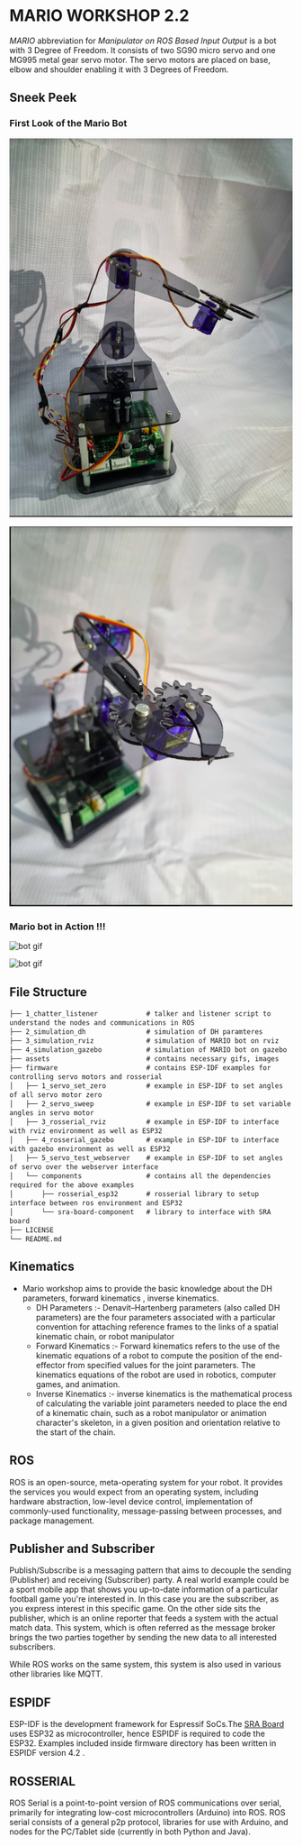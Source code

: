 # MARIO WORKSHOP 2.2
*MARIO* abbreviation for *Manipulator on ROS Based Input Output* is a bot with 3 Degree of Freedom. It consists of two SG90 micro servo and one MG995 metal gear servo motor. The servo motors are placed on base, elbow and shoulder enabling it with 3 Degrees of Freedom.

## Sneek Peek 

### First Look of the Mario Bot 
![Bot pic](/assets/Bot.png)

![Bot Pic](assets/bot2.png)

### Mario bot in Action !!!

![bot gif](assets/Gif1_AdobeExpress.gif)

![bot gif](assets/Gif2_AdobeExpress.gif)



## File Structure 
    ├── 1_chatter_listener            # talker and listener script to understand the nodes and communications in ROS
    ├── 2_simulation_dh               # simulation of DH paramteres
    ├── 3_simulation_rviz             # simulation of MARIO bot on rviz
    ├── 4_simulation_gazebo           # simulation of MARIO bot on gazebo
    ├── assets                        # contains necessary gifs, images 
    ├── firmware                      # contains ESP-IDF examples for controlling servo motors and rosserial
    │   ├── 1_servo_set_zero          # example in ESP-IDF to set angles of all servo motor zero
    │   ├── 2_servo_sweep             # example in ESP-IDF to set variable angles in servo motor
    │   ├── 3_rosserial_rviz          # example in ESP-IDF to interface with rviz environment as well as ESP32
    │   ├── 4_rosserial_gazebo        # example in ESP-IDF to interface with gazebo environment as well as ESP32
    │   ├── 5_servo_test_webserver    # example in ESP-IDF to set angles of servo over the webserver interface
    │   └── components                # contains all the dependencies required for the above examples
    │       ├── rosserial_esp32       # rosserial library to setup interface between ros environment and ESP32
    │       └── sra-board-component   # library to interface with SRA board
    ├── LICENSE
    └── README.md 

## Kinematics
* Mario workshop aims to provide the basic knowledge about the DH parameters, forward kinematics , inverse kinematics.
  * DH Parameters :- Denavit–Hartenberg parameters (also called DH parameters) are the four parameters associated with a particular convention for attaching reference frames to the links of a spatial kinematic chain, or robot manipulator
  * Forward Kinematics :- Forward kinematics refers to the use of the kinematic equations of a robot to compute the position of the end-effector from specified values for the joint parameters. The kinematics equations of the robot are used in robotics, computer games, and animation.
  * Inverse Kinematics :- inverse kinematics is the mathematical process of calculating the variable joint parameters needed to place the end of a kinematic chain, such as a robot manipulator or animation character's skeleton, in a given position and orientation relative to the start of the chain.
## ROS 
ROS is an open-source, meta-operating system for your robot. It provides the services you would expect from an operating system, 
including hardware abstraction, low-level device control, implementation of commonly-used functionality, message-passing between processes,
and package management.

## Publisher and Subscriber
Publish/Subscribe is a messaging pattern that aims to decouple the sending (Publisher) and receiving (Subscriber) party. A real world example could be a sport mobile app that shows you up-to-date information of a particular football game you're interested in. In this case you are the subscriber, as you express interest in this specific game. On the other side sits the publisher, which is an online reporter that feeds a system with the actual match data.
This system, which is often referred as the message broker brings the two parties together by sending the new data to all interested subscribers.

While ROS works on the same system, this system is also used in various other libraries like MQTT.

## ESPIDF
ESP-IDF is the development framework for Espressif SoCs.The [SRA Board](https://github.com/SRA-VJTI/sra-board-hardware-design) uses ESP32 as microcontroller, hence ESPIDF is required
to code the ESP32. Examples included inside firmware directory has been written in ESPIDF version 4.2 .

## ROSSERIAL
ROS Serial is a point-to-point version of ROS communications over serial, primarily for integrating low-cost microcontrollers (Arduino) into ROS. 
ROS serial consists of a general p2p protocol, libraries for use with Arduino, and nodes for the PC/Tablet side (currently in both Python and Java).






